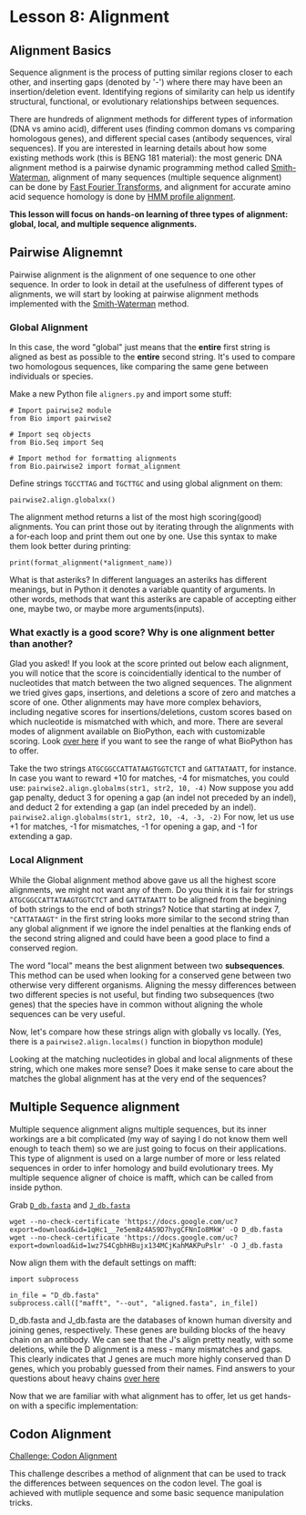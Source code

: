 # Lesson 8: Alignment

## Alignment Basics

Sequence alignment is the process of putting similar regions closer to each other, and inserting gaps (denoted by '-') where there may have been an insertion/deletion event. Identifying regions of similarity can help us identify structural, functional, or evolutionary relationships between sequences.  

There are hundreds of alignment methods for different types of information (DNA vs amino acid), different uses (finding common domans vs comparing homologous genes), and different special cases (antibody sequences, viral sequences). If you are interested in learning details about how some existing methods work (this is BENG 181 material): the most generic DNA alignment method is a pairwise dynamic programming method called [Smith-Waterman](https://en.wikipedia.org/wiki/Smith%E2%80%93Waterman_algorithm), alignment of many sequences (multiple sequence alignment) can be done by [Fast Fourier Transforms](https://en.wikipedia.org/wiki/MAFFT), and alignment for accurate amino acid sequence homology is done by [HMM profile alignment](https://en.wikipedia.org/wiki/HMMER).

**This lesson will focus on hands-on learning of three types of alignment: global, local, and multiple sequence alignments.**

## Pairwise Alignemnt

Pairwise alignment is the alignment of one sequence to one other sequence. In order to look in detail at the usefulness of different types of alignments, we will start by looking at pairwise alignment methods implemented with the [Smith-Waterman](https://en.wikipedia.org/wiki/Smith%E2%80%93Waterman_algorithm) method.

### Global Alignment

In this case, the word "global" just means that the **entire** first string is aligned as best as possible to the **entire** second string. It's used to compare two homologous sequences, like comparing the same gene between individuals or species. 

Make a new Python file ```aligners.py``` and import some stuff:
```
# Import pairwise2 module
from Bio import pairwise2

# Import seq objects
from Bio.Seq import Seq

# Import method for formatting alignments
from Bio.pairwise2 import format_alignment

```

Define strings ```TGCCTTAG``` and ```TGCTTGC``` and using global alignment on them:

```
pairwise2.align.globalxx()
``` 

The alignment method returns a list of the most high scoring(good) alignments. You can print those out by iterating through the alignments with a for-each loop and print them out one by one. Use this syntax to make them look better during printing:

```
print(format_alignment(*alignment_name))
```

What is that asteriks? In different languages an asteriks has different meanings, but in Python it denotes a variable quantity of arguments. In other words, methods that want this asteriks are capable of accepting either one, maybe two, or maybe more arguments(inputs). 

### What exactly is a good score? Why is one alignment better than another? 

Glad you asked! If you look at the score printed out below each alignment, you will notice that the score is coincidentially identical to the number of nucleotides that match between the two aligned sequences. The alignment we tried gives gaps, insertions, and deletions a score of zero and matches a score of one. Other alignments may have more complex behaviors, including negative scores for insertions/deletions, custom scores based on which nucleotide is mismatched with which, and more. There are several modes of alignment available on BioPython, each with customizable scoring. Look [over here](http://biopython.org/DIST/docs/api/Bio.pairwise2-module.html) if you want to see the range of what BioPython has to offer.

Take the two strings ```ATGCGGCCATTATAAGTGGTCTCT``` and ```GATTATAATT```, for instance. In case you want to reward +10 for matches, -4 for mismatches, you could use:
```pairwise2.align.globalms(str1, str2, 10, -4)```
Now suppose you add gap penalty, deduct 3 for opening a gap (an indel not preceded by an indel), and deduct 2 for extending a gap (an indel preceded by an indel).
```pairwise2.align.globalms(str1, str2, 10, -4, -3, -2)```
For now, let us use +1 for matches, -1 for mismatches, -1 for opening a gap, and -1 for extending a gap.
### Local Alignment

While the Global alignment method above gave us all the highest score alignments, we might not want any of them. Do you think it is fair for strings ```ATGCGGCCATTATAAGTGGTCTCT``` and ```GATTATAATT``` to be aligned from the begining of both strings to the end of both strings? Notice that starting at index 7, ```"CATTATAAGT"``` in the first string looks more similar to the second string than any global alignment if we ignore the indel penalties at the flanking ends of the second string aligned and could have been a good place to find a conserved region.

The word "local" means the best alignment between two **subsequences**. This method can be used when looking for a conserved gene between two otherwise very different organisms. Aligning the messy differences between two different species is not useful, but finding two subsequences (two genes) that the species have in common without aligning the whole sequences can be very useful. 

Now, let's compare how these strings align with globally vs locally.
(Yes, there is a ```pairwise2.align.localms()``` function in biopython module)

Looking at the matching nucleotides in global and local alignments of these string, which one makes more sense? Does it make sense to care about the matches the global alignment has at the very end of the sequences? 

## Multiple Sequence alignment 

Multiple sequence alignment aligns multiple sequences, but its inner workings are a bit complicated (my way of saying I do not know them well enough to teach them) so we are just going to focus on their applications. This type of alignment is used on a large number of more or less related sequences in order to infer homology and build evolutionary trees. My multiple sequence aligner of choice is mafft, which can be called from inside python.

Grab [```D_db.fasta```](https://drive.google.com/file/d/1qHc1__7e5em8z4AS9D7hygCFNnIo8MkW/view?usp=sharing) and [```J_db.fasta```](https://drive.google.com/file/d/1wz7S4CgbhHBujx134MCjKahMAKPuPslr/view?usp=sharing)
```shell
wget --no-check-certificate 'https://docs.google.com/uc?export=download&id=1qHc1__7e5em8z4AS9D7hygCFNnIo8MkW' -O D_db.fasta
wget --no-check-certificate 'https://docs.google.com/uc?export=download&id=1wz7S4CgbhHBujx134MCjKahMAKPuPslr' -O J_db.fasta
```

Now align them with the default settings on mafft:  
```
import subprocess

in_file = "D_db.fasta"
subprocess.call(["mafft", "--out", "aligned.fasta", in_file])
```

D_db.fasta and J_db.fasta are the databases of known human diversity and joining genes, respectively. These genes are building blocks of the heavy chain on an antibody. We can see that the J's align pretty neatly, with some deletions, while the D alignment is a mess - many mismatches and gaps. This clearly indicates that J genes are much more highly conserved than D genes, which you probably guessed from their names. Find answers to your questions about heavy chains [over here](https://en.wikipedia.org/wiki/V(D)J_recombination)

Now that we are familiar with what alignment has to offer, let us get hands-on with a specific implementation: 

## Codon Alignment
[Challenge: Codon Alignment](/8.2_Codon_Alignment.md)

This challenge describes a method of alignment that can be used to track the differences between sequences on the codon level. The goal is achieved with mutliple sequence and some basic sequence manipulation tricks. 
